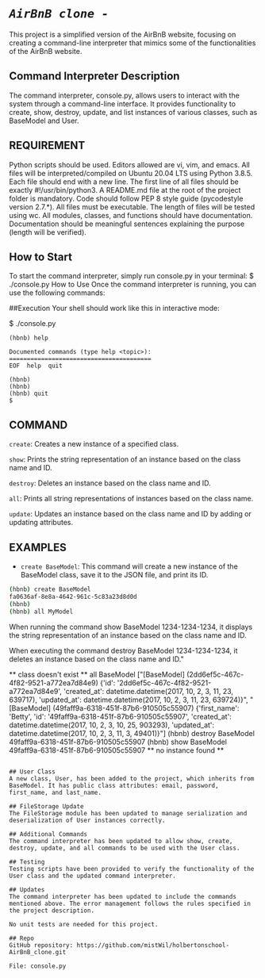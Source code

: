 # *``AirBnB clone -``*
This project is a simplified version of the AirBnB website, focusing on creating a command-line interpreter that mimics some of the functionalities of the AirBnB website.

## Command Interpreter Description
The command interpreter, console.py, allows users to interact with the system through a command-line interface. It provides functionality to create, show, destroy, update, and list instances of various classes, such as BaseModel and User.

## REQUIREMENT

Python scripts should be used.
Editors allowed are vi, vim, and emacs.
All files will be interpreted/compiled on Ubuntu 20.04 LTS using Python 3.8.5.
Each file should end with a new line.
The first line of all files should be exactly #!/usr/bin/python3.
A README.md file at the root of the project folder is mandatory.
Code should follow PEP 8 style guide (pycodestyle version 2.7.*).
All files must be executable.
The length of files will be tested using wc.
All modules, classes, and functions should have documentation.
Documentation should be meaningful sentences explaining the purpose (length will be verified).

## How to Start
To start the command interpreter, simply run console.py in your terminal:
$ ./console.py
How to Use
Once the command interpreter is running, you can use the following commands:

##Execution
Your shell should work like this in interactive mode:

$ ./console.py
```
(hbnb) help

Documented commands (type help <topic>):
========================================
EOF  help  quit

(hbnb) 
(hbnb) 
(hbnb) quit
$
```
## COMMAND

`create`: Creates a new instance of a specified class.

`show`: Prints the string representation of an instance based on the class name and ID.

`destroy`: Deletes an instance based on the class name and ID.

`all`: Prints all string representations of instances based on the class name.

`update`: Updates an instance based on the class name and ID by adding or updating attributes.

## EXAMPLES
- `create BaseModel`: This command will create a new instance of the BaseModel class, save it to the JSON file, and print its ID.

```bash
(hbnb) create BaseModel
fa0636af-8e8a-4642-961c-5c83a23d8d0d
(hbnb)
(hbnb) all MyModel
```
When running the command show BaseModel 1234-1234-1234, it displays the string representation of an instance based on the class name and ID.

When executing the command destroy BaseModel 1234-1234-1234, it deletes an instance based on the class name and ID."

** class doesn't exist **
all BaseModel
["[BaseModel] (2dd6ef5c-467c-4f82-9521-a772ea7d84e9) {'id': '2dd6ef5c-467c-4f82-9521-a772ea7d84e9', 'created_at': datetime.datetime(2017, 10, 2, 3, 11, 23, 639717), 'updated_at': datetime.datetime(2017, 10, 2, 3, 11, 23, 639724)}", "[BaseModel] (49faff9a-6318-451f-87b6-910505c55907) {'first_name': 'Betty', 'id': '49faff9a-6318-451f-87b6-910505c55907', 'created_at': datetime.datetime(2017, 10, 2, 3, 10, 25, 903293), 'updated_at': datetime.datetime(2017, 10, 2, 3, 11, 3, 49401)}"]
(hbnb) destroy BaseModel 49faff9a-6318-451f-87b6-910505c55907
(hbnb) show BaseModel 49faff9a-6318-451f-87b6-910505c55907
** no instance found **
```

## User Class
A new class, User, has been added to the project, which inherits from BaseModel. It has public class attributes: email, password, first_name, and last_name.

## FileStorage Update
The FileStorage module has been updated to manage serialization and deserialization of User instances correctly.

## Additional Commands
The command interpreter has been updated to allow show, create, destroy, update, and all commands to be used with the User class.

## Testing
Testing scripts have been provided to verify the functionality of the User class and the updated command interpreter.

## Updates
The command interpreter has been updated to include the commands mentioned above. The error management follows the rules specified in the project description.

No unit tests are needed for this project.

## Repo
GitHub repository: https://github.com/mistWil/holbertonschool-AirBnB_clone.git

File: console.py
